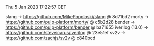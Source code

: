 Thu  5 Jan 2023 17:22:57 CET

slang -> https://github.com/MikePopoloski/slang @ 8d71bd2
morty -> https://github.com/pulp-platform/morty/ @ c5b2d28
bender -> https://github.com/pulp-platform/bender @ ba71655
iverilog (13.0) -> https://github.com/steveicarus/iverilog @ 23e51ef
sv2v -> https://github.com/zachjs/sv2v @ c840bcd
